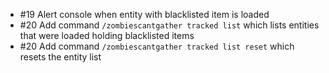 - #19 Alert console when entity with blacklisted item is loaded
- #20 Add command `/zombiescantgather tracked list` which lists entities that were loaded holding blacklisted items
- #20 Add command `/zombiescantgather tracked list reset` which resets the entity list
